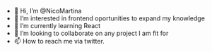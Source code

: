 - 👋 Hi, I’m @NicoMartina
- 👀 I’m interested in frontend oportunities to expand my knowledge
- 🌱 I’m currently learning React
- 💞️ I’m looking to collaborate on any project I am fit for
- 📫 How to reach me via twitter.

<!---
NicoMartina/NicoMartina is a ✨ special ✨ repository because its `README.md` (this file) appears on your GitHub profile.
You can click the Preview link to take a look at your changes.
--->
